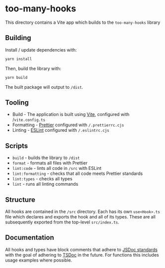 # too-many-hooks

This directory contains a Vite app which builds to the `too-many-hooks` library

## Building

Install / update dependencies with:

```sh
yarn install
```

Then, build the library with:

```sh
yarn build
```

The built package will output to `/dist`.

## Tooling

- Build - The application is built using [Vite](https://vitejs.dev/), configured with /`vite.config.ts`
- Formatting - [Prettier](https://prettier.io/docs/en/) configured with `/.prettierrc.cjs`
- Linting - [ESLint](https://eslint.org/docs/latest/) configured with `/.eslintrc.cjs`

## Scripts

- `build` - builds the library to `/dist`
- `format` - formats all files with Prettier
- `lint:code` - lints all code in `/src` with ESLint
- `lint:formatting` - checks that all code meets Prettier standards
- `lint:types` - checks all types
- `lint` - runs all linting commands

## Structure

All hooks are contained in the `/src` directory. Each has its own `use<Hook>.ts` file which declares and exports the hook and all of its types. These are all subsequently exported from the top-level `src/index.ts`.

## Documentation

All hooks and types have block comments that adhere to [JSDoc standards](https://jsdoc.app/) with the goal of adhering to [TSDoc](https://tsdoc.org/) in the future. For functions this includes usage examples where possible.
